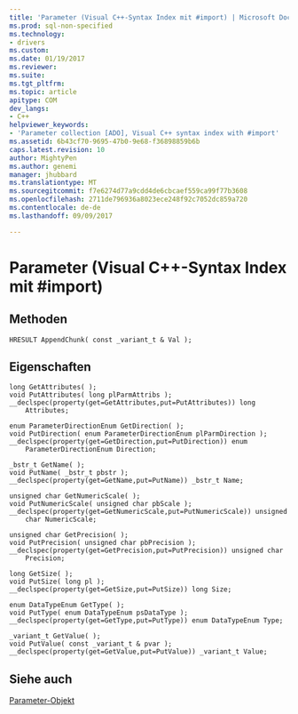 ```yaml
---
title: 'Parameter (Visual C++-Syntax Index mit #import) | Microsoft Docs'
ms.prod: sql-non-specified
ms.technology:
- drivers
ms.custom: 
ms.date: 01/19/2017
ms.reviewer: 
ms.suite: 
ms.tgt_pltfrm: 
ms.topic: article
apitype: COM
dev_langs:
- C++
helpviewer_keywords:
- 'Parameter collection [ADO], Visual C++ syntax index with #import'
ms.assetid: 6b43cf70-9695-47b0-9e68-f36898859b6b
caps.latest.revision: 10
author: MightyPen
ms.author: genemi
manager: jhubbard
ms.translationtype: MT
ms.sourcegitcommit: f7e6274d77a9cdd4de6cbcaef559ca99f77b3608
ms.openlocfilehash: 2711de796936a8023ece248f92c7052dc859a720
ms.contentlocale: de-de
ms.lasthandoff: 09/09/2017

---
```

# <a name="parameter-visual-c-syntax-index-with-import"></a>Parameter (Visual C++-Syntax Index mit #import)
## <a name="methods"></a>Methoden  
  
```  
HRESULT AppendChunk( const _variant_t & Val );  
```  
  
## <a name="properties"></a>Eigenschaften  
  
```  
long GetAttributes( );  
void PutAttributes( long plParmAttribs );  
__declspec(property(get=GetAttributes,put=PutAttributes)) long  
    Attributes;  
  
enum ParameterDirectionEnum GetDirection( );  
void PutDirection( enum ParameterDirectionEnum plParmDirection );  
__declspec(property(get=GetDirection,put=PutDirection)) enum  
    ParameterDirectionEnum Direction;  
  
_bstr_t GetName( );  
void PutName( _bstr_t pbstr );  
__declspec(property(get=GetName,put=PutName)) _bstr_t Name;  
  
unsigned char GetNumericScale( );  
void PutNumericScale( unsigned char pbScale );  
__declspec(property(get=GetNumericScale,put=PutNumericScale)) unsigned  
    char NumericScale;  
  
unsigned char GetPrecision( );  
void PutPrecision( unsigned char pbPrecision );  
__declspec(property(get=GetPrecision,put=PutPrecision)) unsigned char  
    Precision;  
  
long GetSize( );  
void PutSize( long pl );  
__declspec(property(get=GetSize,put=PutSize)) long Size;  
  
enum DataTypeEnum GetType( );  
void PutType( enum DataTypeEnum psDataType );  
__declspec(property(get=GetType,put=PutType)) enum DataTypeEnum Type;  
  
_variant_t GetValue( );  
void PutValue( const _variant_t & pvar );  
__declspec(property(get=GetValue,put=PutValue)) _variant_t Value;  
```  
  
## <a name="see-also"></a>Siehe auch  
 [Parameter-Objekt](../../../ado/reference/ado-api/parameter-object.md)
